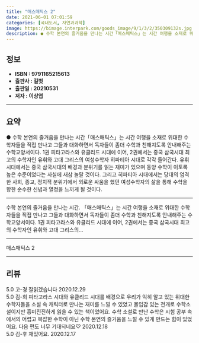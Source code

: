 ```yaml
---
title: "매스매틱스 2"
date: 2021-06-01 07:01:59
categories: [국내도서, 자연과과학]
image: https://bimage.interpark.com/goods_image/9/1/3/2/350309132s.jpg
description: ● 수학 본연의 즐거움을 만나는 시간「매스매틱스」는 시간 여행을 소재로 위대한 수학자들을 직접 만나고 그들과 대화하면서 독자들이 좀더 수학과 친해지도록 안내해주는 수학교양서이다. 1권 피타고라스와 유클리드 시대에 이어, 2권에서는 중국 삼국시대 최고의 수학자인 유휘와 고대 그리스의 여
---
```


## **정보**

- **ISBN : 9791165215613**
- **출판사 : 길벗**
- **출판일 : 20210531**
- **저자 : 이상엽**

------



## **요약**

●  수학 본연의 즐거움을 만나는 시간「매스매틱스」는 시간 여행을 소재로 위대한 수학자들을 직접 만나고 그들과 대화하면서 독자들이 좀더 수학과 친해지도록 안내해주는 수학교양서이다. 1권 피타고라스와 유클리드 시대에 이어, 2권에서는 중국 삼국시대 최고의 수학자인 유휘와 고대 그리스의 여성수학자 히파티아 시대로 각각 들어간다. 유휘 시대에서는 중국 삼국시대의 배경과 분위기를 읽는 재미가 있으며 동양 수학이 이토록 높은 수준이었다는 사실에 새삼 놀랄 것이다. 그리고 히파티아 시대에서는 당대의 엄격한 사회, 종교, 정치적 분위기에서 외로운 싸움을 했던 여성수학자의 삶을 통해 수학을 향한 순수한 신념과 열정을 느끼게 될 것이다.

------

수학 본연의 즐거움을 만나는 시간. 「매스매틱스」는 시간 여행을 소재로 위대한 수학자들을 직접 만나고 그들과 대화하면서 독자들이 좀더 수학과 친해지도록 안내해주는 수학교양서이다. 1권 피타고라스와 유클리드 시대에 이어, 2권에서는 중국 삼국시대 최고의 수학자인 유휘와 고대 그리스의... 

------


매스매틱스 2 

------


## **리뷰** 

5.0 고-경 잘읽겠습니다 2020.12.29 <br/>5.0 김-희 피타고라스 시대와 유클리드 시대를 배경으로 우리가 익히 알고 있는 위대한 수학자들을 소설 속 캐릭터로 만나는 재미를 느낄 수 있었고 몰입감 있는 전개로 수학소설이지만 흥미진진하게 읽을 수 있는 책이었어요. 수학 소설로 만난 수학은 시험 공부 속에서의 어렵고 복잡한 수학이 아닌 수학 본연의 즐거움을 느낄 수 있게 만드는 힘이 있었어요. 다음 편도 너무 기대되네요♡ 2020.12.18 <br/>5.0 김-후 재밌어요. 2020.12.17 <br/>